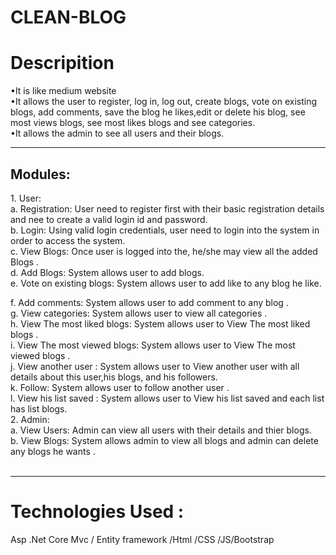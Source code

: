 # CLEAN-BLOG
<h1>Descripition </h1>
•It is like medium website <br/>
•It allows the user to register, log in, log out, create blogs, vote on existing blogs, add
comments, save the blog he likes,edit or delete his blog, see most views blogs, see most likes blogs and see categories.<br/>
•It allows the admin to see all users and their blogs.


<hr/>

<h2>
Modules:
</h2>
<p>
  1.	User: <br>
a.	Registration: User need to register first with their basic registration details and nee to create a valid login id and password.
  <br>
b.	Login: Using valid login credentials, user need to login into the system in order to access the system. <br>
c.	View Blogs: Once user is logged into the, he/she may view all the added Blogs .<br>
d.	Add Blogs: System allows user to add blogs. <br>
e.	Vote on existing blogs: System allows user to add like to any blog he like.<br>
  
f.	Add comments: System allows user to add comment to any blog .<br>
g.	View categories: System allows user to view all categories .<br>
h.	View The most liked blogs: System allows user to View The most liked blogs .<br>
i.  View The most viewed blogs: System allows user to  View The most viewed blogs .<br>
j.  View another user :  System allows user to  View another user with all details about this user,his blogs, and  his followers.<br>
k.  Follow: System allows user to  follow another user .<br>
l.  View his list saved :  System allows user to  View his list saved  and each list has list blogs. <br>
2.	Admin:<br>
a.	View Users: Admin can view all users with their details and thier blogs.<br>
b.	View Blogs: System allows admin to view all blogs and admin can delete any blogs he wants .<br>
<br>
</p>
<hr/>
<h1>Technologies Used :</h1>
<p>Asp .Net Core Mvc / Entity framework /Html /CSS /JS/Bootstrap
</p>
